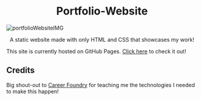 <h1 align="center">Portfolio-Website</h1>

![portfolioWebsiteIMG](https://github.com/Tristan-Lewis/Portfolio-Website/assets/94727522/d559f621-5841-420e-8318-bdb63bbe22a2)


<p align="center">A static website made with only HTML and CSS that showcases my work!</p>

This site is currently hosted on GitHub Pages. [Click here](https://tristan-lewis.github.io/Portfolio-Website/index.html) to check it out!

## Credits

Big shout-out to [Career Foundry](https://careerfoundry.com/) for teaching me the technologies I needed to make this happen!
